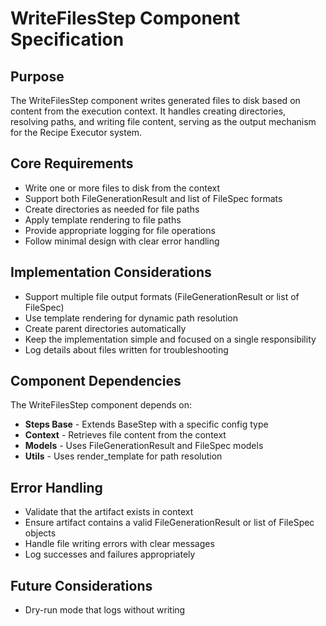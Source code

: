 # WriteFilesStep Component Specification

## Purpose

The WriteFilesStep component writes generated files to disk based on content from the execution context. It handles creating directories, resolving paths, and writing file content, serving as the output mechanism for the Recipe Executor system.

## Core Requirements

- Write one or more files to disk from the context
- Support both FileGenerationResult and list of FileSpec formats
- Create directories as needed for file paths
- Apply template rendering to file paths
- Provide appropriate logging for file operations
- Follow minimal design with clear error handling

## Implementation Considerations

- Support multiple file output formats (FileGenerationResult or list of FileSpec)
- Use template rendering for dynamic path resolution
- Create parent directories automatically
- Keep the implementation simple and focused on a single responsibility
- Log details about files written for troubleshooting

## Component Dependencies

The WriteFilesStep component depends on:

- **Steps Base** - Extends BaseStep with a specific config type
- **Context** - Retrieves file content from the context
- **Models** - Uses FileGenerationResult and FileSpec models
- **Utils** - Uses render_template for path resolution

## Error Handling

- Validate that the artifact exists in context
- Ensure artifact contains a valid FileGenerationResult or list of FileSpec objects
- Handle file writing errors with clear messages
- Log successes and failures appropriately

## Future Considerations

- Dry-run mode that logs without writing

